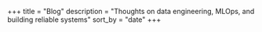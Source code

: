 +++
title = "Blog"
description = "Thoughts on data engineering, MLOps, and building reliable systems"
sort_by = "date"
+++

